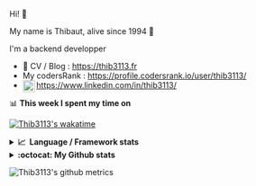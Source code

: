 Hi! 👋

My name is Thibaut, alive since 1994 🍷

I'm a backend developper

-   📝 CV / Blog : https://thib3113.fr
-   My codersRank : https://profile.codersrank.io/user/thib3113/
-   <a href="https://www.linkedin.com/in/thib3113/"><img align="left" alt="Thib3113's Linkedin" width="21px" src="https://raw.githubusercontent.com/peterthehan/peterthehan/master/assets/linkedin.svg" /></a> https://www.linkedin.com/in/thib3113/

📊 **This week I spent my time on**

[![Thib3113's wakatime](https://github-readme-stats.vercel.app/api/wakatime?username=thib3113&layout=default&theme=dracula&langs_count=6&hide_title=true&hide_border=true)](https://wakatime.com/@thib3113)

<details>
  <summary><b>📈&nbsp;&nbsp;Language&nbsp;/&nbsp;Framework stats</b></summary>
  <br/>  
  <a href='https://profile.codersrank.io/user/thib3113/'>
  <img src='http://cr-skills-chart-widget.azurewebsites.net/api/api?username=thib3113&padding=30&skills=php,batchfile,javascript,less,mysql,reactjs,scss,shell,typescript,vue'>
  </a>
</details>

<details>
  <summary><b>:octocat: My Github stats</b></summary>
  <br/>  
  
  <img src="https://github-readme-stats.vercel.app/api?username=thib3113&theme=dracula&show_icons=true&" alt="Thib3113's GitHub stats" />

<!--START_SECTION:activity-->

1. 🎉 Merged PR [#396](https://github.com/thib3113/unifi-client/pull/396) in [thib3113/unifi-client](https://github.com/thib3113/unifi-client)
2. 🎉 Merged PR [#80](https://github.com/thib3113/vban/pull/80) in [thib3113/vban](https://github.com/thib3113/vban)
3. 🗣 Commented on [#775](https://github.com/fkhadra/react-toastify/issues/775) in [fkhadra/react-toastify](https://github.com/fkhadra/react-toastify)
4. ❗️ Opened issue [#775](https://github.com/fkhadra/react-toastify/issues/775) in [fkhadra/react-toastify](https://github.com/fkhadra/react-toastify)
5. 🎉 Merged PR [#387](https://github.com/thib3113/unifi-client/pull/387) in [thib3113/unifi-client](https://github.com/thib3113/unifi-client)
 <!--END_SECTION:activity-->

</details>

![Thib3113's github metrics](https://gist.githubusercontent.com/thib3113/83a96e16f8bca103f1b0e376186c66ec/raw/github-metrics.svg)
